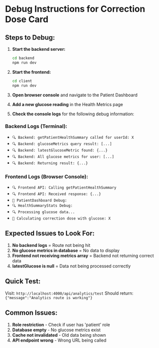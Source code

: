 # Debug Instructions for Correction Dose Card

## Steps to Debug:

1. **Start the backend server:**
   ```bash
   cd backend
   npm run dev
   ```

2. **Start the frontend:**
   ```bash
   cd client
   npm run dev
   ```

3. **Open browser console** and navigate to the Patient Dashboard

4. **Add a new glucose reading** in the Health Metrics page

5. **Check the console logs** for the following debug information:

### Backend Logs (Terminal):
- `🔍 Backend: getPatientHealthSummary called for userId: X`
- `🔍 Backend: glucoseMetrics query result: [...]`
- `🔍 Backend: latestGlucoseMetric found: {...}`
- `🔍 Backend: All glucose metrics for user: [...]`
- `🔍 Backend: Returning result: {...}`

### Frontend Logs (Browser Console):
- `🔍 Frontend API: Calling getPatientHealthSummary`
- `🔍 Frontend API: Received response: {...}`
- `🏥 PatientDashboard Debug:`
- `🔍 HealthSummaryStats Debug:`
- `🔍 Processing glucose data...`
- `🧮 Calculating correction dose with glucose: X`

## Expected Issues to Look For:

1. **No backend logs** = Route not being hit
2. **No glucose metrics in database** = No data to display
3. **Frontend not receiving metrics array** = Backend not returning correct data
4. **latestGlucose is null** = Data not being processed correctly

## Quick Test:

Visit: `http://localhost:4000/api/analytics/test`
Should return: `{"message":"Analytics route is working"}`

## Common Issues:

1. **Role restriction** - Check if user has 'patient' role
2. **Database empty** - No glucose metrics exist
3. **Cache not invalidated** - Old data being shown
4. **API endpoint wrong** - Wrong URL being called 